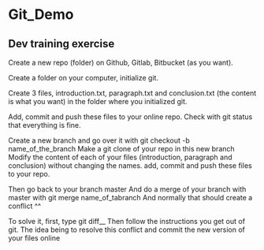 # Git_Demo
## Dev training exercise

Create a new repo (folder) on Github, Gitlab, Bitbucket (as you want).

Create a folder on your computer, initialize git.

Create 3 files, introduction.txt, paragraph.txt and conclusion.txt (the content is what you want) in the folder where you initialized git.

Add, commit and push these files to your online repo.
Check with git status that everything is fine.

Create a new branch and go over it with git checkout -b name_of_the_branch
Make a git clone of your repo in this new branch
Modify the content of each of your files (introduction, paragraph and conclusion) without changing the names.
add, commit and push these files to your repo.

Then go back to your branch master
And do a merge of your branch with master with git merge name_of_tabranch
And normally that should create a conflict ^^

To solve it, first, type git diff__
Then follow the instructions you get out of git.
The idea being to resolve this conflict and commit the new version of your files online